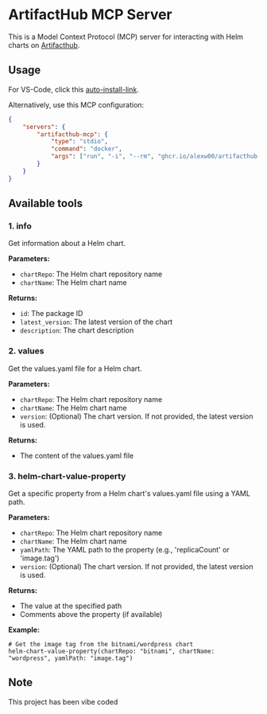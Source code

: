 # ArtifactHub MCP Server

This is a Model Context Protocol (MCP) server for interacting with Helm charts on [Artifacthub](https://artifacthub.io/).

## Usage

For VS-Code, click this [auto-install-link](https://insiders.vscode.dev/redirect/mcp/install?name=artifacthub-mcp&config=%7B%22command%22%3A%22docker%22%2C%22args%22%3A%5B%22run%22%2C%22-i%22%2C%22--rm%22%2C%22ghcr.io%2Falexw00%2Fartifacthub-mcp%3Alatest%22%5D%7D).

Alternatively, use this MCP configuration:

```json
{
	"servers": {
		"artifacthub-mcp": {
			"type": "stdio",
			"command": "docker",
			"args": ["run", "-i", "--rm", "ghcr.io/alexw00/artifacthub-mcp"]
		}
	}
}
```

## Available tools

### 1. info

Get information about a Helm chart.

**Parameters:**

- `chartRepo`: The Helm chart repository name
- `chartName`: The Helm chart name

**Returns:**

- `id`: The package ID
- `latest_version`: The latest version of the chart
- `description`: The chart description

### 2. values

Get the values.yaml file for a Helm chart.

**Parameters:**

- `chartRepo`: The Helm chart repository name
- `chartName`: The Helm chart name
- `version`: (Optional) The chart version. If not provided, the latest version is used.

**Returns:**

- The content of the values.yaml file

### 3. helm-chart-value-property

Get a specific property from a Helm chart's values.yaml file using a YAML path.

**Parameters:**

- `chartRepo`: The Helm chart repository name
- `chartName`: The Helm chart name
- `yamlPath`: The YAML path to the property (e.g., 'replicaCount' or 'image.tag')
- `version`: (Optional) The chart version. If not provided, the latest version is used.

**Returns:**

- The value at the specified path
- Comments above the property (if available)

**Example:**

```
# Get the image tag from the bitnami/wordpress chart
helm-chart-value-property(chartRepo: "bitnami", chartName: "wordpress", yamlPath: "image.tag")
```

## Note

This project has been vibe coded

